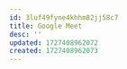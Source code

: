 ```yaml
---
id: 3luf49fyne4khhm82jj58c7
title: Google Meet
desc: ''
updated: 1727408962072
created: 1727408962073
---
```

